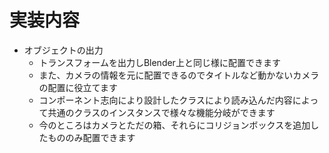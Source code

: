 # 実装内容
* オブジェクトの出力
  * トランスフォームを出力しBlender上と同じ様に配置できます
  * また、カメラの情報を元に配置できるのでタイトルなど動かないカメラの配置に役立てます
  * コンポーネント志向により設計したクラスにより読み込んだ内容によって共通のクラスのインスタンスで様々な機能分岐ができます
  * 今のところはカメラとただの箱、それらにコリジョンボックスを追加したもののみ配置できます
